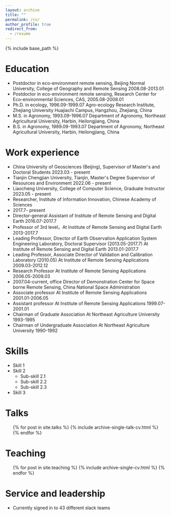 ```yaml
---
layout: archive
title: ""
permalink: /cv/
author_profile: true
redirect_from:
  - /resume
---
```


{% include base_path %}

Education
======
* Postdoctor in eco-environment remote sensing, Beijing Normal University, College of Geography and Remote Sensing        2008.08-2013.01
* Postdoctor in eco-environment remote sensing, Research Center for Eco-environmental Sciences, CAS,           2005.08-2008.01
* Ph.D. in ecology,                         1996.09-1999.07
Agro-ecology Research Institute, Zhejiang University Huajiachi Campus, 
	Hangzhou, Zhejiang, China
* M.S. in Agronomy,                    		1993.09-1996.07
	Department of Agronomy, Northeast Agricultural University, 
	Harbin, Heilongjiang, China
* B.S. in Agronomy,         			            1989.09-1993.07
	Department of Agronomy, Northeast Agricultural University, 
	Harbin, Heilongjiang, China



Work experience
======
* China University of Geosciences (Beijing), Supervisor of Master's and Doctoral Students 2023.03 - present
* Tianjin Chengjian University, Tianjin, Master's Degree Supervisor of Resources and Environment 2022.06 - present
* Liaocheng University, College of Computer Science, Graduate Instructor 2023.05 - present
* Researcher, Institute of Information Innovation, Chinese Academy of Sciences 
* 2017.7- present
* Director-general Assistant of Institute of Remote Sensing and Digital Earth                           2016.07-2017.7
* Professor of 3rd level，At Institute of Remote Sensing and Digital Earth         2013-2017.7
* Leading Professor, Director of Earth Observation Application System Engineering Laboratory, Doctoral Supervisor (2013.05-2017.7)
   At Institute of Remote Sensing and Digital Earth         2013.01-2017.7
* Leading Professor, Associate Director of Validation and Calibration Laboratory (2010.05)
   At Institute of Remote Sensing Applications             2009.03-2012.12
* Research Professor
   At Institute of Remote Sensing Applications             2006.05-2009.03
* 2007.04-current, office Director of Demonstration Center for Space borne Remote Sensing, China National Space Administration 
* Associate professor
At Institute of Remote Sensing Applications             2001.01-2006.05
* Assistant professor
At Institute of Remote Sensing Applications             1999.07-2001.01
* Chairman of Graduate Association
   At Northeast Agriculture University                   1993-1995
* Chairman of Undergraduate Association
   At Northeast Agriculture University                   1990-1992


  
Skills
======
* Skill 1
* Skill 2
  * Sub-skill 2.1
  * Sub-skill 2.2
  * Sub-skill 2.3
* Skill 3


  
Talks
======
  <ul>{% for post in site.talks %}
    {% include archive-single-talk-cv.html %}
  {% endfor %}</ul>
  
Teaching
======
  <ul>{% for post in site.teaching %}
    {% include archive-single-cv.html %}
  {% endfor %}</ul>
  
Service and leadership
======
* Currently signed in to 43 different slack teams
